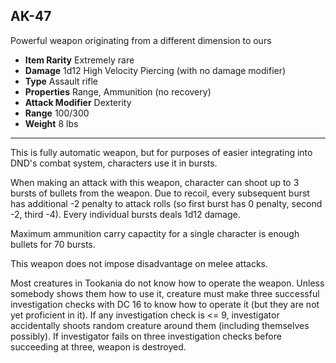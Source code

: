 ## AK-47

Powerful weapon originating from a different dimension to ours

- **Item Rarity** Extremely rare
- **Damage** 1d12 High Velocity Piercing (with no damage modifier)
- **Type** Assault rifle
- **Properties** Range, Ammunition (no recovery)
- **Attack Modifier** Dexterity
- **Range** 100/300
- **Weight** 8 lbs

-------

This is fully automatic weapon, but for purposes of easier integrating into DND's combat system, characters use it in bursts.

When making an attack with this weapon, character can shoot up to 3 bursts of bullets from the weapon. Due to recoil, every subsequent burst has additional -2 penalty to attack rolls (so first burst has 0 penalty, second -2, third -4). Every individual bursts deals 1d12 damage.

Maximum ammunition carry capactity for a single character is enough bullets for 70 bursts.

This weapon does not impose disadvantage on melee attacks.

Most creatures in Tookania do not know how to operate the weapon. Unless somebody shows them how to use it, creature must make three successful investigation checks with DC 16 to know how to operate it (but they are not yet proficient in it). If any investigation check is <= 9, investigator accidentally shoots random creature around them (including themselves possibly). If investigator fails on three investigation checks before succeeding at three, weapon is destroyed.